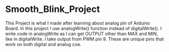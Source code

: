 # Smooth_Blink_Project
This Project is what I made after learning about analog pin of Arduino Board.
In this project I use analogWrite() function instead of digitalWrite().
I write code in analogWrite as I can get OUTPUT other than MAX and MIN, like in digitalWrite.
I take output from PWM pin 9. These are unique pins that work on both digital and analog coe.
